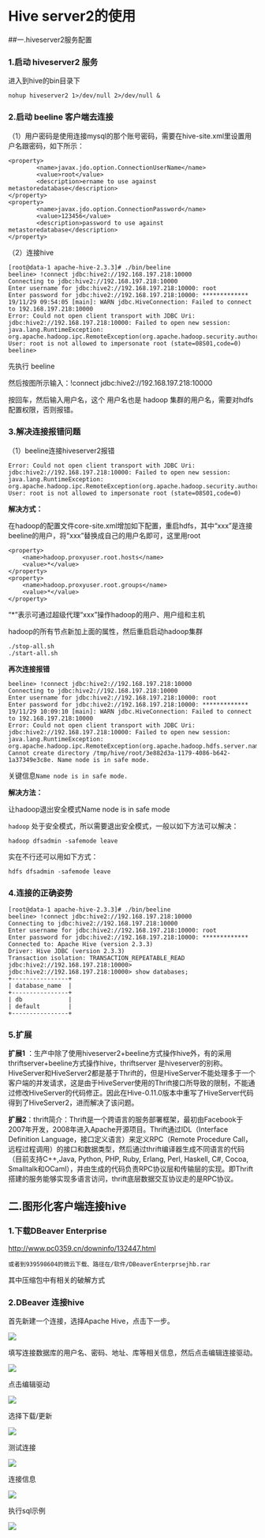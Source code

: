 # Hive server2的使用

##一.hiveserver2服务配置

### 1.启动 hiveserver2 服务

进入到hive的bin目录下

```
nohup hiveserver2 1>/dev/null 2>/dev/null &
```

### 2.**启动 beeline 客户端去连接**

（1）用户密码是使用连接mysql的那个账号密码，需要在hive-site.xml里设置用户名跟密码，如下所示：

```
<property>  
        <name>javax.jdo.option.ConnectionUserName</name>  
        <value>root</value>  
        <description>ername to use against metastoredatabase</description>  
</property>  
<property>  
        <name>javax.jdo.option.ConnectionPassword</name>  
        <value>123456</value>  
        <description>password to use against metastoredatabase</description>  
</property> 
```

（2）连接hive

```shell
[root@data-1 apache-hive-2.3.3]# ./bin/beeline 
beeline> !connect jdbc:hive2://192.168.197.218:10000
Connecting to jdbc:hive2://192.168.197.218:10000
Enter username for jdbc:hive2://192.168.197.218:10000: root
Enter password for jdbc:hive2://192.168.197.218:10000: *************
19/11/29 09:54:05 [main]: WARN jdbc.HiveConnection: Failed to connect to 192.168.197.218:10000
Error: Could not open client transport with JDBC Uri: jdbc:hive2://192.168.197.218:10000: Failed to open new session: java.lang.RuntimeException: org.apache.hadoop.ipc.RemoteException(org.apache.hadoop.security.authorize.AuthorizationException): User: root is not allowed to impersonate root (state=08S01,code=0)
beeline> 
```

先执行 beeline

然后按图所示输入：!connect jdbc:hive2://192.168.197.218:10000

按回车，然后输入用户名，这个 用户名也是 hadoop 集群的用户名，需要对hdfs配置权限，否则报错。

### 3.解决连接报错问题

（1）beeline连接hiveserver2报错

```
Error: Could not open client transport with JDBC Uri: jdbc:hive2://192.168.197.218:10000: Failed to open new session: java.lang.RuntimeException: org.apache.hadoop.ipc.RemoteException(org.apache.hadoop.security.authorize.AuthorizationException): User: root is not allowed to impersonate root (state=08S01,code=0)
```

**解决方式：**

在hadoop的配置文件core-site.xml增加如下配置，重启hdfs，其中“xxx”是连接beeline的用户，将“xxx”替换成自己的用户名即可，这里用root

```
<property>
    <name>hadoop.proxyuser.root.hosts</name>
    <value>*</value>
</property>
<property>
    <name>hadoop.proxyuser.root.groups</name>
    <value>*</value>
</property>
```

“*”表示可通过超级代理“xxx”操作hadoop的用户、用户组和主机 

hadoop的所有节点新加上面的属性，然后重启启动hadoop集群

```
./stop-all.sh
./start-all.sh
```

**再次连接报错**

```
beeline> !connect jdbc:hive2://192.168.197.218:10000
Connecting to jdbc:hive2://192.168.197.218:10000
Enter username for jdbc:hive2://192.168.197.218:10000: root
Enter password for jdbc:hive2://192.168.197.218:10000: *************
19/11/29 10:09:10 [main]: WARN jdbc.HiveConnection: Failed to connect to 192.168.197.218:10000
Error: Could not open client transport with JDBC Uri: jdbc:hive2://192.168.197.218:10000: Failed to open new session: java.lang.RuntimeException: org.apache.hadoop.ipc.RemoteException(org.apache.hadoop.hdfs.server.namenode.SafeModeException): Cannot create directory /tmp/hive/root/3e882d3a-1179-4086-b642-1a37349e3c8e. Name node is in safe mode.
```

关键信息`Name node is in safe mode.`

**解决方法：**

让hadoop退出安全模式Name node is in safe mode

`hadoop` 处于安全模式，所以需要退出安全模式，一般以如下方法可以解决： 

```
hadoop dfsadmin -safemode leave
```

实在不行还可以用如下方式： 

```
hdfs dfsadmin -safemode leave
```

### 4.连接的正确姿势

```
[root@data-1 apache-hive-2.3.3]# ./bin/beeline 
beeline> !connect jdbc:hive2://192.168.197.218:10000
Connecting to jdbc:hive2://192.168.197.218:10000
Enter username for jdbc:hive2://192.168.197.218:10000: root
Enter password for jdbc:hive2://192.168.197.218:10000: *************
Connected to: Apache Hive (version 2.3.3)
Driver: Hive JDBC (version 2.3.3)
Transaction isolation: TRANSACTION_REPEATABLE_READ
jdbc:hive2://192.168.197.218:10000> 
jdbc:hive2://192.168.197.218:10000> show databases;
+----------------+
| database_name  |
+----------------+
| db             |
| default        |
+----------------+
```

### 5.扩展

**扩展1** ：生产中除了使用hiveserver2+beeline方式操作hive外，有的采用 thriftserver+beeline方式操作hive，thriftserver 是hiveserver的别称。HiveServer和HiveServer2都是基于Thrift的，但是HiveServer不能处理多于一个客户端的并发请求，这是由于HiveServer使用的Thrift接口所导致的限制，不能通过修改HiveServer的代码修正。因此在Hive-0.11.0版本中重写了HiveServer代码得到了HiveServer2，进而解决了该问题。



**扩展2**：thrift简介：Thrift是一个跨语言的服务部署框架，最初由Facebook于2007年开发，2008年进入Apache开源项目。Thrift通过IDL（Interface Definition Language，接口定义语言）来定义RPC（Remote Procedure Call，远程过程调用）的接口和数据类型，然后通过thrift编译器生成不同语言的代码（目前支持C++,Java, Python, PHP, Ruby, Erlang, Perl, Haskell, C#, Cocoa, Smalltalk和OCaml），并由生成的代码负责RPC协议层和传输层的实现。即Thrift搭建的服务能够实现多语言访问，thrift底层数据交互协议走的是RPC协议。

## 二.图形化客户端连接hive

### 1.下载DBeaver Enterprise

http://www.pc0359.cn/downinfo/132447.html

`或者到939598604的微云下载、路径在/软件/DBeaverEnterprsejhb.rar`

其中压缩包中有相关的破解方式

### 2.DBeaver 连接hive

首先新建一个连接，选择Apache Hive，点击下一步。 

![](https://gitee.com/chenjinhua_939598604/resources/raw/img/static/创建连接.png)

填写连接数据库的用户名、密码、地址、库等相关信息，然后点击编辑连接驱动。 

![](https://gitee.com/chenjinhua_939598604/resources/raw/img/static/创建连接2.png)

点击编辑驱动

![](https://gitee.com/chenjinhua_939598604/resources/raw/img/static/编辑驱动.png)

选择下载/更新

![](https://gitee.com/chenjinhua_939598604/resources/raw/img/static/下载驱动.png) 

测试连接

![](https://gitee.com/chenjinhua_939598604/resources/raw/img/static/测试连接.png)

连接信息

![](https://gitee.com/chenjinhua_939598604/resources/raw/img/static/连接信息.png)

执行sql示例

![](https://gitee.com/chenjinhua_939598604/resources/raw/img/static/执行sql.png)